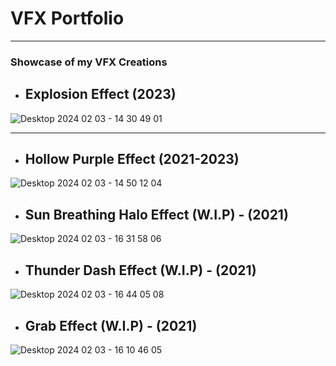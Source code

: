 # VFX Portfolio
 -------------------------------
 ### Showcase of my VFX Creations


- ## Explosion Effect (2023)


 ![Desktop 2024 02 03 - 14 30 49 01](https://github.com/Wigaloo/VFX-Portfolio/assets/147951408/ec33b7d4-3c66-4799-a09c-f0fd4d7468db)

------------------------------------------------------------

- ##  Hollow Purple Effect (2021-2023)


![Desktop 2024 02 03 - 14 50 12 04](https://github.com/Wigaloo/VFX-Portfolio/assets/147951408/3d18d6c2-3904-49fd-ab0f-c8d6e1fe0bc9)


- ##  Sun Breathing Halo Effect (W.I.P) - (2021)


![Desktop 2024 02 03 - 16 31 58 06](https://github.com/Wigaloo/VFX-Portfolio/assets/147951408/107f62ac-06bc-44c8-b081-af4604ce0679)




- ##  Thunder Dash Effect (W.I.P) - (2021)

![Desktop 2024 02 03 - 16 44 05 08](https://github.com/Wigaloo/VFX-Portfolio/assets/147951408/f3839fd5-fa79-4833-ab14-2715ae0ef82c)




- ##  Grab Effect (W.I.P) - (2021)

![Desktop 2024 02 03 - 16 10 46 05](https://github.com/Wigaloo/VFX-Portfolio/assets/147951408/ef7d83a0-a9c7-41fb-ae64-f31287370b5b)





